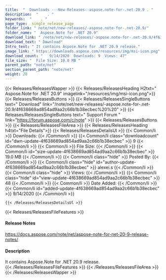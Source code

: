 ```yaml
---
title:  "  Downloads ---New-Releases--aspose.note-for-.net-20.9 . " 
description:  "    . " 
keywords:  "    . " 
page_type:  single_release_page
folder_link: " note/net/new-releases/-aspose.note-for-.net-20.9/"
folder_name: "  Aspose.Note for .NET 20.9"
download_link: " /note/net/new-releases/-aspose.note-for-.net-20.9/4f638669ad854ad9aa2c66b1b38ecbec"
download_text: " Download"
Intro_text: " It contains Aspose.Note for .NET 20.9 release."
image_link: " https://downloads.aspose.com/resources/img/msi-icon.png"
download_count: "   9/14/2020  Downloads: 9  Views: 47"
file_size: "  File Size: 19.0 MB "
parent_path: "note/net"
section_parent_path: "note/net"
weight: 28 
---
```


{{< Releases/ReleasesWapper >}}
  {{< Releases/ReleasesHeading H2txt="  Aspose.Note for .NET 20.9" imagelink="/resources/img/msi-icon.png">}}
  {{< Releases/ReleasesButtons >}}
    {{< Releases/ReleasesSingleButtons text=" Download" link="/note/net/new-releases/-aspose.note-for-.net-20.9/4f638669ad854ad9aa2c66b1b38ecbec%20%20" >}}
    {{< Releases/ReleasesSingleButtons text=" Support Forum " link="https://forum.aspose.com/c/note" >}}
  {{< Releases/ReleasesButtons >}}
  {{< Releases/ReleasesFileArea >}}
    {{< Releases/ReleasesHeading h4txt="File Details">}}
    {{< Releases/ReleasesDetailsUl >}}
            {{< Common/li  >}} Downloads: {{< /Common/li >}} 
      {{< Common/li class="downloadcount" id="dwn-update-4f638669ad854ad9aa2c66b1b38ecbec" >}} 9 {{< /Common/li >}} 
      {{< Common/li  >}} File Size: {{< /Common/li >}} 
      {{< Common/li id="size-update-4f638669ad854ad9aa2c66b1b38ecbec" >}} 19.0 MB {{< /Common/li >}} 
      {{< Common/li  class="hide" >}} Posted By: {{< /Common/li >}} 
      {{< Common/li class="hide" id="author-update-4f638669ad854ad9aa2c66b1b38ecbec" >}} alexei.s {{< /Common/li >}} 
      {{< Common/li class="hide"  >}} Views: {{< /Common/li >}} 
      {{< Common/li class="hide" id="view-update-4f638669ad854ad9aa2c66b1b38ecbec" >}} 48 {{< /Common/li >}} 
      {{< Common/li  >}} Date Added: {{< /Common/li >}} 
      {{< Common/li id="added-update-4f638669ad854ad9aa2c66b1b38ecbec" >}} 9/14/2020 {{< /Common/li >}} 

    {{< /Releases/ReleasesDetailsUl >}}

  {{< Releases/ReleasesFileFeatures >}}
      <h4>Release Notes</h4><div><a href="https://docs.aspose.com/note/net/aspose-note-for-net-20-9-release-notes/">https://docs.aspose.com/note/net/aspose-note-for-net-20-9-release-notes/</a></div><h4>Description</h4><div class="HTMLDescription">It contains Aspose.Note for .NET 20.9 release.</div>
  {{< /Releases/ReleasesFileFeatures >}}
 {{< /Releases/ReleasesFileArea >}}
{{< /Releases/ReleasesWapper >}}


